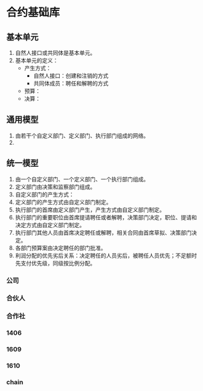 # 合约基础库

## 基本单元
1. 自然人接口或共同体是基本单元。
1. 基本单元的定义：
    - 产生方式：
        - 自然人接口：创建和注销的方式
        - 共同体成员：聘任和解聘的方式
    - 预算：
    - 决算：


## 通用模型
1. 由若干个自定义部门、定义部门、执行部门组成的网络。
1. 

## 统一模型
1. 由一个自定义部门、一个定义部门、一个执行部门组成。
1. 定义部门由决策和监察部门组成。
1. 自定义部门的产生方式：
1. 定义部门的产生方式由自定义部门制定。
1. 执行部门的首席由定义部门产生，产生方式由自定义部门制定。
1. 执行部门的重要职位由首席提请聘任或者解聘，决策部门决定，职位、提请和决定方式由自定义部门制定。
1. 执行部门其他人员由首席决定聘任或解聘，相关合同由首席草拟、决策部门决定。
1. 各部门预算案由决定聘任的部门批准。
1. 利润分配的优先劣后关系：决定聘任的人员劣后，被聘任人员优先；不足额时先支付优先级，同级按比例分配。

### 公司

### 合伙人

### 合作社

### 1406


### 1609


### 1610


### chain